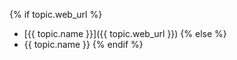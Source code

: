 {% if topic.web_url %}
- [{{ topic.name }}]({{ topic.web_url }}) 
{% else %}
- {{ topic.name }} 
{% endif %}
